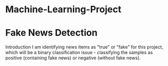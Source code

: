 # Machine-Learning-Project
# Fake News Detection

Introduction
I am identifying news items as "true" or "fake" for this project, which will be a binary classification issue - classifying the samples as positive (containing fake news) or negative (without fake news).
